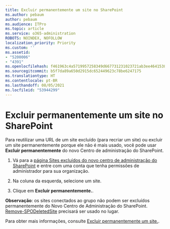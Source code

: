 ```yaml
---
title: Excluir permanentemente um site no SharePoint
ms.author: pebaum
author: pebaum
ms.audience: ITPro
ms.topic: article
ms.service: o365-administration
ROBOTS: NOINDEX, NOFOLLOW
localization_priority: Priority
ms.custom: ''
ms.assetid:
- "5200006"
- "4391"
ms.openlocfilehash: f461963c4a5719957258349d667731231023721ab3ee4641538c94371bf3f56d
ms.sourcegitcommit: b5f7da89a650d2915dc652449623c78be6247175
ms.translationtype: HT
ms.contentlocale: pt-BR
ms.lasthandoff: 08/05/2021
ms.locfileid: "53944299"
---
```

# <a name="permanently-delete-a-site-in-sharepoint"></a>Excluir permanentemente um site no SharePoint

Para reutilizar uma URL de um site excluído (para recriar um site) ou excluir um site permanentemente porque ele não é mais usado, você pode usar **Excluir permanentemente** do novo Centro de administração do SharePoint. 

1. Vá para a [página Sites excluídos do novo centro de administração do SharePoint](https://admin.microsoft.com/sharepoint?page=recycleBin&modern=true) e entre com uma conta que tenha permissões de administrador para sua organização. 

2. Na coluna da esquerda, selecione um site. 

3. Clique em **Excluir permanentemente.**. 

**Observação**: os sites conectados ao grupo não podem ser excluídos permanentemente do Novo Centro de Administração do SharePoint. [Remove-SPODeletedSite](https://docs.microsoft.com/powershell/module/sharepoint-online/remove-spodeletedsite) precisará ser usado no lugar.  

Para obter mais informações, consulte [Excluir permanentemente um site.](https://docs.microsoft.com/sharepoint/delete-site-collection#permanently-delete-a-site). 
